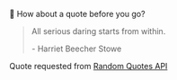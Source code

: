 📣 How about a quote before you go?

> All serious daring starts from within.
>
> <p>- Harriet Beecher Stowe</p>

Quote requested from [Random Quotes API](https://github.com/lukePeavey/quotable)
